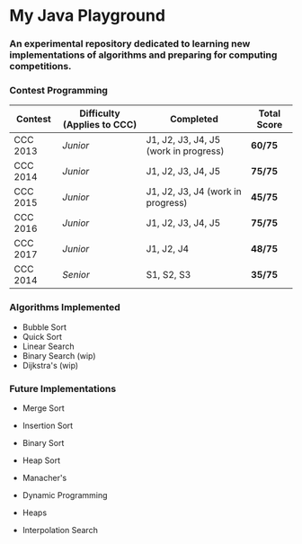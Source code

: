 # My Java Playground
### An experimental repository dedicated to learning new implementations of algorithms and preparing for computing competitions.

### Contest Programming

| Contest  | Difficulty (Applies to CCC) | Completed | Total Score |
| -------- | --------------------------- | --------- | ----------- |
CCC 2013 | *Junior* | J1, J2, J3, J4, J5 (work in progress) | **60/75**
CCC 2014 | *Junior* | J1, J2, J3, J4, J5 | **75/75**
CCC 2015 | *Junior* | J1, J2, J3, J4 (work in progress) | **45/75**
CCC 2016 | *Junior* | J1, J2, J3, J4, J5 | **75/75**
CCC 2017 | *Junior* | J1, J2, J4| **48/75**
CCC 2014 | *Senior* | S1, S2, S3 | **35/75**

### Algorithms Implemented
- Bubble Sort
- Quick Sort
- Linear Search
- Binary Search (wip)
- Dijkstra's (wip)

### Future Implementations
- Merge Sort
- Insertion Sort
- Binary Sort
- Heap Sort
- Manacher's
- Dynamic Programming
- Heaps

- Interpolation Search



 